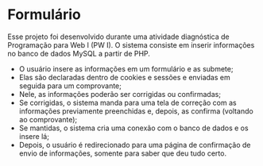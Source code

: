 # Formulário

Esse projeto foi desenvolvido durante uma atividade diagnóstica de Programação para Web I (PW I). O sistema consiste em inserir informações no banco de dados MySQL a partir de PHP.

* O usuário insere as informações em um formulário e as submete;
* Elas são declaradas dentro de cookies e sessões e enviadas em seguida para um comprovante;
* Nele, as informações poderão ser corrigidas ou confirmadas;
* Se corrigidas, o sistema manda para uma tela de correção com as informações previamente preenchidas e, depois, as confirma (voltando ao comprovante);
* Se mantidas, o sistema cria uma conexão com o banco de dados e os insere lá;
* Depois, o usuário é redirecionado para uma página de confirmação de envio de informações, somente para saber que deu tudo certo.
